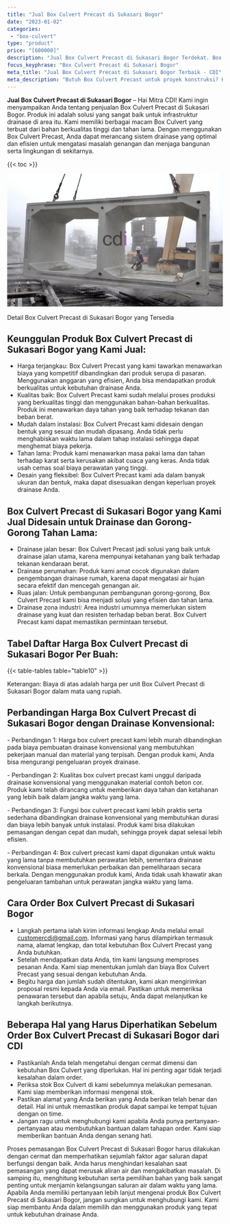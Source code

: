 ```yaml
---
title: "Jual Box Culvert Precast di Sukasari Bogor"
date: "2023-01-02"
categories:
 - "box-culvert"
type: "product"
price: "[600000]"
description: "Jual Box Culvert Precast di Sukasari Bogor Terdekat. Box Culvert Precast ini menjadi solusi utama dalam proyek pembangunan sebagai saluran drainase yang handal dan tahan lama. Segera dapatkan informasi detail."
focus_keyphrase: "Box Culvert Precast di Sukasari Bogor"
meta_title: "Jual Box Culvert Precast di Sukasari Bogor Terbaik - CDI"
meta_description: "Butuh Box Culvert Precast untuk proyek konstruksi? Kami adalah solusi tepat dengan kualitas premium. Segera hubungi kami."
---
```


**Jual Box Culvert Precast di Sukasari Bogor** – Hai Mitra CDI! Kami ingin menyampaikan Anda tentang penjualan Box Culvert Precast di Sukasari Bogor. Produk ini adalah solusi yang sangat baik untuk infrastruktur drainase di area itu. Kami memiliki berbagai macam Box Culvert yang terbuat dari bahan berkualitas tinggi dan tahan lama. Dengan menggunakan Box Culvert Precast, Anda dapat merancang sistem drainase yang optimal dan efisien untuk mengatasi masalah genangan dan menjaga bangunan serta lingkungan di sekitarnya.

{{< toc >}}

![Jual Box Culvert Precast di Sukasari Bogor](/images/box-culvert/box-culvert-13.jpg)

Detail Box Culvert Precast di Sukasari Bogor yang Tersedia 

## Keunggulan Produk Box Culvert Precast di Sukasari Bogor yang Kami Jual:

*   Harga terjangkau: Box Culvert Precast yang kami tawarkan menawarkan biaya yang kompetitif dibandingkan dari produk serupa di pasaran. Menggunakan anggaran yang efisien, Anda bisa mendapatkan produk berkualitas untuk kebutuhan drainase Anda.
*   Kualitas baik: Box Culvert Precast kami sudah melalui proses produksi yang berkualitas tinggi dan menggunakan bahan-bahan berkualitas. Produk ini menawarkan daya tahan yang baik terhadap tekanan dan beban berat.
*   Mudah dalam instalasi: Box Culvert Precast kami didesain dengan bentuk yang sesuai dan mudah dipasang. Anda tidak perlu menghabiskan waktu lama dalam tahap instalasi sehingga dapat menghemat biaya pekerja.
*   Tahan lama: Produk kami menawarkan masa pakai lama dan tahan terhadap karat serta kerusakan akibat cuaca yang keras. Anda tidak usah cemas soal biaya perawatan yang tinggi.
*   Desain yang fleksibel: Box Culvert Precast kami ada dalam banyak ukuran dan bentuk, maka dapat disesuaikan dengan keperluan proyek drainase Anda.

## Box Culvert Precast di Sukasari Bogor yang Kami Jual Didesain untuk Drainase dan Gorong-Gorong Tahan Lama:

*   Drainase jalan besar: Box Culvert Precast jadi solusi yang baik untuk drainase jalan utama, karena mempunyai ketahanan yang baik terhadap tekanan kendaraan berat.
*   Drainase perumahan: Produk kami amat cocok digunakan dalam pengembangan drainase rumah, karena dapat mengatasi air hujan secara efektif dan mencegah genangan air.
*   Ruas jalan: Untuk pembangunan pembangunan gorong-gorong, Box Culvert Precast kami bisa menjadi solusi yang efisien dan tahan lama.
*   Drainase zona industri: Area industri umumnya memerlukan sistem drainase yang kuat dan resisten terhadap beban berat. Box Culvert Precast kami dapat memastikan permintaan tersebut.

## Tabel Daftar Harga Box Culvert Precast di Sukasari Bogor Per Buah:

{{< table-tables table="table10" >}}

Keterangan: Biaya di atas adalah harga per unit Box Culvert Precast di Sukasari Bogor dalam mata uang rupiah.

## Perbandingan Harga Box Culvert Precast di Sukasari Bogor dengan Drainase Konvensional:

\- Perbandingan 1: Harga box culvert precast kami lebih murah dibandingkan pada biaya pembuatan drainase konvensional yang membutuhkan pekerjaan manual dan material yang terpisah. Dengan produk kami, Anda bisa mengurangi pengeluaran proyek drainase.

\- Perbandingan 2: Kualitas box culvert precast kami unggul daripada drainase konvensional yang menggunakan material contoh beton cor. Produk kami telah dirancang untuk memberikan daya tahan dan ketahanan yang lebih baik dalam jangka waktu yang lama.

\- Perbandingan 3: Fungsi box culvert precast kami lebih praktis serta sederhana dibandingkan drainase konvensional yang membutuhkan durasi dan biaya lebih banyak untuk instalasi. Produk kami bisa dilakukan pemasangan dengan cepat dan mudah, sehingga proyek dapat selesai lebih efisien.

\- Perbandingan 4: Box culvert precast kami dapat digunakan untuk waktu yang lama tanpa membutuhkan perawatan lebih, sementara drainase konvensional biasa memerlukan perbaikan dan pemeliharaan secara berkala. Dengan menggunakan produk kami, Anda tidak usah khawatir akan pengeluaran tambahan untuk perawatan jangka waktu yang lama.

## Cara Order Box Culvert Precast di Sukasari Bogor

*   Langkah pertama ialah kirim informasi lengkap Anda melalui email customercdi@gmail.com. Informasi yang harus dilampirkan termasuk nama, alamat lengkap, dan total kebutuhan Box Culvert Precast yang Anda butuhkan.
*   Setelah mendapatkan data Anda, tim kami langsung memproses pesanan Anda. Kami siap menentukan jumlah dan biaya Box Culvert Precast yang sesuai dengan kebutuhan Anda.
*   Begitu harga dan jumlah sudah ditentukan, kami akan mengirimkan proposal resmi kepada Anda via email. Pastikan untuk memeriksa penawaran tersebut dan apabila setuju, Anda dapat melanjutkan ke langkah berikutnya.

## Beberapa Hal yang Harus Diperhatikan Sebelum Order Box Culvert Precast di Sukasari Bogor dari CDI

*   Pastikanlah Anda telah mengetahui dengan cermat dimensi dan kebutuhan Box Culvert yang diperlukan. Hal ini penting agar tidak terjadi kesalahan dalam order.
*   Periksa stok Box Culvert di kami sebelumnya melakukan pemesanan. Kami siap memberikan informasi mengenai stok.
*   Pastikan alamat yang Anda berikan yang Anda berikan telah benar dan detail. Hal ini untuk memastikan produk dapat sampai ke tempat tujuan dengan on time.
*   Jangan ragu untuk menghubungi kami apabila Anda punya pertanyaan-pertanyaan atau membutuhkan bantuan dalam tahapan order. Kami siap memberikan bantuan Anda dengan senang hati.

Proses pemasangan Box Culvert Precast di Sukasari Bogor harus dilakukan dengan cermat dan memperhatikan sejumlah faktor agar saluran dapat berfungsi dengan baik. Anda harus menghindari kesalahan saat pemasangan yang dapat merusak aliran air dan mengakibatkan masalah. Di samping itu, menghitung kebutuhan serta pemilihan bahan yang baik sangat penting untuk menjamin kelangsungan saluran air dalam waktu yang lama. Apabila Anda memiliki pertanyaan lebih lanjut mengenai produk Box Culvert Precast di Sukasari Bogor, jangan sungkan untuk menghubungi kami. Kami siap membantu Anda dalam memilih dan menggunakan produk yang tepat untuk kebutuhan drainase Anda.